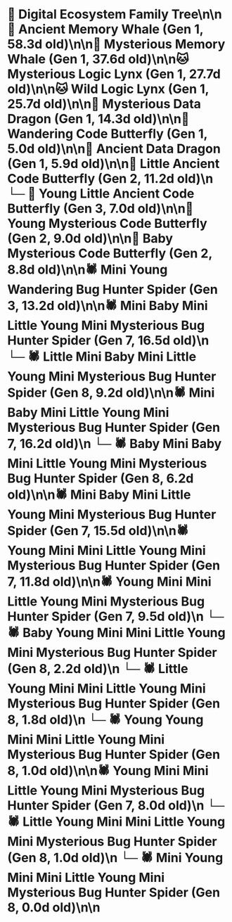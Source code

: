 # 🌳 Digital Ecosystem Family Tree\n\n🐋 Ancient Memory Whale (Gen 1, 58.3d old)\n\n🐋 Mysterious Memory Whale (Gen 1, 37.6d old)\n\n🐱 Mysterious Logic Lynx (Gen 1, 27.7d old)\n\n🐱 Wild Logic Lynx (Gen 1, 25.7d old)\n\n🐉 Mysterious Data Dragon (Gen 1, 14.3d old)\n\n🦋 Wandering Code Butterfly (Gen 1, 5.0d old)\n\n🐉 Ancient Data Dragon (Gen 1, 5.9d old)\n\n🦋 Little Ancient Code Butterfly (Gen 2, 11.2d old)\n  └─ 🦋 Young Little Ancient Code Butterfly (Gen 3, 7.0d old)\n\n🦋 Young Mysterious Code Butterfly (Gen 2, 9.0d old)\n\n🦋 Baby Mysterious Code Butterfly (Gen 2, 8.8d old)\n\n🕷️ Mini Young Wandering Bug Hunter Spider (Gen 3, 13.2d old)\n\n🕷️ Mini Baby Mini Little Young Mini Mysterious Bug Hunter Spider (Gen 7, 16.5d old)\n  └─ 🕷️ Little Mini Baby Mini Little Young Mini Mysterious Bug Hunter Spider (Gen 8, 9.2d old)\n\n🕷️ Mini Baby Mini Little Young Mini Mysterious Bug Hunter Spider (Gen 7, 16.2d old)\n  └─ 🕷️ Baby Mini Baby Mini Little Young Mini Mysterious Bug Hunter Spider (Gen 8, 6.2d old)\n\n🕷️ Mini Baby Mini Little Young Mini Mysterious Bug Hunter Spider (Gen 7, 15.5d old)\n\n🕷️ Young Mini Mini Little Young Mini Mysterious Bug Hunter Spider (Gen 7, 11.8d old)\n\n🕷️ Young Mini Mini Little Young Mini Mysterious Bug Hunter Spider (Gen 7, 9.5d old)\n  └─ 🕷️ Baby Young Mini Mini Little Young Mini Mysterious Bug Hunter Spider (Gen 8, 2.2d old)\n  └─ 🕷️ Little Young Mini Mini Little Young Mini Mysterious Bug Hunter Spider (Gen 8, 1.8d old)\n  └─ 🕷️ Young Young Mini Mini Little Young Mini Mysterious Bug Hunter Spider (Gen 8, 1.0d old)\n\n🕷️ Young Mini Mini Little Young Mini Mysterious Bug Hunter Spider (Gen 7, 8.0d old)\n  └─ 🕷️ Little Young Mini Mini Little Young Mini Mysterious Bug Hunter Spider (Gen 8, 1.0d old)\n  └─ 🕷️ Mini Young Mini Mini Little Young Mini Mysterious Bug Hunter Spider (Gen 8, 0.0d old)\n\n